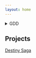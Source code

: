 ```yaml
---
layout: home
---
```

<details>
  <summary>GDD</summary>
  [Destiny Saga](/destiny-saga/)
  [Destiny Saga](/destiny-saga/)
  [Destiny Saga](/destiny-saga/)
</details>


## Projects

[Destiny Saga](/destiny-saga/)


